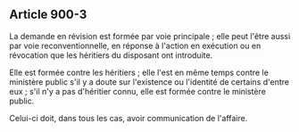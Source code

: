 Article 900-3
----
La demande en révision est formée par voie principale ; elle peut l'être aussi
par voie reconventionnelle, en réponse à l'action en exécution ou en révocation
que les héritiers du disposant ont introduite.

Elle est formée contre les héritiers ; elle l'est en même temps contre le
ministère public s'il y a doute sur l'existence ou l'identité de certains
d'entre eux ; s'il n'y a pas d'héritier connu, elle est formée contre le
ministère public.

Celui-ci doit, dans tous les cas, avoir communication de l'affaire.
